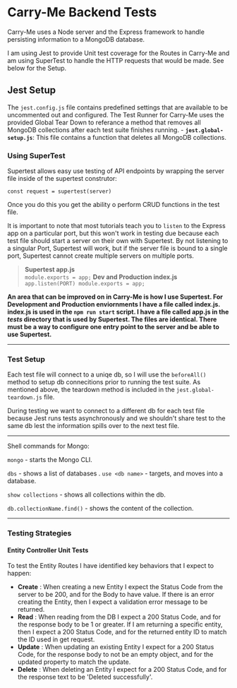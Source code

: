 # Carry-Me Backend Tests

Carry-Me uses a Node server and the Express framework to handle persisting information to a MongoDB database.

I am using Jest to provide Unit test coverage for the Routes in Carry-Me and am using SuperTest to handle the HTTP requests that would be made. See below for the Setup.

## Jest Setup

The `jest.config.js` file contains predefined settings that are available to be uncommented out and configured. The Test Runner for Carry-Me uses the provided Global Tear Down to referance a method that removes all MongoDB collections after each test suite finishes running.
    - **`jest.global-setup.js`**: This file contains a function that deletes all MongoDB collections.

### Using SuperTest

Supertest allows easy use testing of API endpoints by wrapping the server file inside of the supertest construtor:

`const request = supertest(server)`

Once you do this you get the ability o perform CRUD functions in the test file.

It is important to note that most tutorials teach you to `listen` to the Express app on a particular port, but this won't work in testing due because each test file should start a server on their own with Supertest. By not listening to a singular Port, Supertest will work, but if the server file is bound to a single port, Supertest cannot create multiple servers on multiple ports.

> **Supertest app.js**  
`module.exports = app;`
> **Dev and Production index.js**  
`app.listen(PORT)
module.exports = app;`

**An area that can be improved on in Carry-Me is how I use Supertest. For Development and Production enviornments I have a file called index.js. index.js is used in the  `npm run start` script. I have a file called app.js in the _tests_ directory that is used by Supertest. The files are identical. There must be a way to configure one entry point to the server and be able to use Supertest.**

___

### Test Setup

Each test file will connect to a uniqe db, so I will use the `beforeAll()` method to setup db connecitions prior to running the test suite. As mentioned above, the teardown method is included in the `jest.global-teardown.js` file.

During testing we want to connect to a different db for each test file because Jest runs tests asynchronously and we shouldn't share test to the same db lest the information spills over to the next test file.

___ 

Shell commands for Mongo:

`mongo` - starts the Mongo CLI.

`dbs` - shows a list of databases
.
`use <db name>` - targets, and moves into a database.

`show collections` - shows all collections within the db.

`db.collectionName.find()` - shows the content of the collection.

___

### Testing Strategies

#### Entity Controller Unit Tests

To test the Entity Routes I have identified key behaviors that I expect to happen:

- **Create** : When creating a new Entity I expect the Status Code from the server to be 200, and for the Body to have value. If there is an error creating the Entity, then I expect a validation error message to be returned.
- **Read** : When reading from the DB I expect a 200 Status Code, and for the response body to be 1 or greater. If I am returning a specific entity, then I expect a 200 Status Code, and for the returned entity ID to match the ID used in get request.
- **Update** : When updating an existing Entity I expect for a 200 Status Code, for the response body to not be an empty object, and for the updated property to match the update.
- **Delete** : When deleting an Entity I expect for a 200 Status Code, and for the response text to be 'Deleted successfully'.
